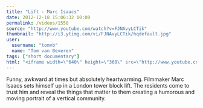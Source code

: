```yaml
---
title: "Lift - Marc Isaacs"
date: 2012-12-18 15:06:32 00:00
permalink: /videos/1558
source: "http://www.youtube.com/watch?v=FJNAvyLCTik"
thumbnail: "http://i3.ytimg.com/vi/FJNAvyLCTik/hqdefault.jpg"
user:
  username: "tomvb"
  name: "Tom van Beveren"
tags: ["short documentary"]
html: "<iframe width=\"640\" height=\"360\" src=\"http://www.youtube.com/embed/FJNAvyLCTik?wmode=transparent&fs=1&feature=oembed\" frameborder=\"0\" allowfullscreen></iframe>"
---
```


Funny, awkward at times but absolutely heartwarming. Filmmaker Marc Isaacs sets himself up in a London tower block lift. The residents come to trust him and reveal the things that matter to them creating a humorous and moving portrait of a vertical community.